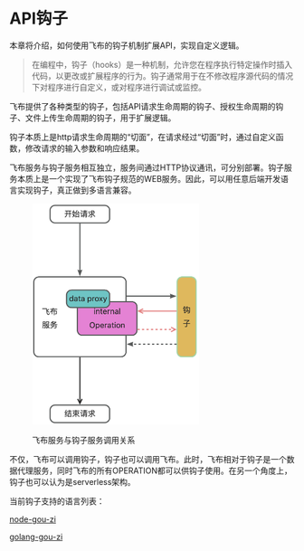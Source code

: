 # API钩子

本章将介绍，如何使用飞布的钩子机制扩展API，实现自定义逻辑。

> 在编程中，钩子（hooks）是一种机制，允许您在程序执行特定操作时插入代码，以更改或扩展程序的行为。钩子通常用于在不修改程序源代码的情况下对程序进行自定义，或对程序进行调试或监控。

飞布提供了各种类型的钩子，包括API请求生命周期的钩子、授权生命周期的钩子、文件上传生命周期的钩子，用于扩展逻辑。

钩子本质上是http请求生命周期的“切面”​，在请求经过“切面”时，通过自定义函数，修改请求的输入参数和响应结果。

飞布服务与钩子服务相互独立，服务间通过HTTP协议通讯，可分别部署。钩子服务本质上是一个实现了飞布钩子规范的WEB服务。因此，可以用任意后端开发语言实现钩子，真正做到多语言兼容。

<figure><img src="../../.gitbook/assets/image (12) (1).png" alt="" width="295"><figcaption><p>飞布服务与钩子服务调用关系</p></figcaption></figure>

不仅，飞布可以调用钩子，钩子也可以调用飞布。此时，飞布相对于钩子是一个数据代理服务，同时飞布的所有OPERATION都可以供钩子使用。在另一个角度上，钩子也可以认为是serverless架构。

当前钩子支持的语言列表：

[node-gou-zi](node-gou-zi/ "mention")

[golang-gou-zi](golang-gou-zi/ "mention")
